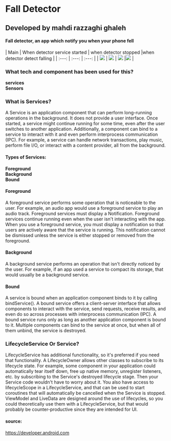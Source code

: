 # Fall Detector

## Developed by mahdi razzaghi ghaleh

#### Fall detector, an app which notify you when your phone fell 

| Main | When detector service started | when detector stopped |when detector detect falling |
| :---: | :---: | :---: |
| ![](screenshots/1.png) | ![](screenshots/2.png)  | ![](screenshots/3.png) |![](screenshots/4.png) |


### What tech and component has been used for this?
**services**  
**Sensors** 

### What is Services?
A Service is an application component that can perform long-running operations in the background.
It does not provide a user interface. 
Once started, a service might continue running for some time, even after the user switches to another application. 
Additionally, a component can bind to a service to interact with it and even perform interprocess communication (IPC).
For example, a service can handle network transactions, play music, perform file I/O, or interact with a content provider, all from the background.

#### Types of Services:
**Foreground**  
**Background**  
**Bound**  

#### Foreground
A foreground service performs some operation that is noticeable to the user. 
For example, an audio app would use a foreground service to play an audio track. 
Foreground services must display a Notification. 
Foreground services continue running even when the user isn't interacting with the app.
When you use a foreground service, you must display a notification so that users are actively aware that the service is running. 
This notification cannot be dismissed unless the service is either stopped or removed from the foreground.

#### Background
A background service performs an operation that isn't directly noticed by the user. 
For example, if an app used a service to compact its storage, that would usually be a background service.

#### Bound
A service is bound when an application component binds to it by calling bindService(). 
A bound service offers a client-server interface that allows components to interact with the service, send requests, 
receive results, and even do so across processes with interprocess communication (IPC). 
A bound service runs only as long as another application component is bound to it. 
Multiple components can bind to the service at once, but when all of them unbind, the service is destroyed.

### LifecycleService Or Service?
LifecycleService has additional functionality,
so it's preferred if you need that functionality.
A LifecycleOwner allows other classes to subscribe to its lifecycle state.
For example, some component in your application could automatically tear itself down,
free up native memory, unregister listeners, etc. by subscribing to the Service's destroyed lifecycle stage.
Then your Service code wouldn't have to worry about it.
You also have access to lifecycleScope in a LifecycleService,
and that can be used to start coroutines that will automatically be cancelled when the Service is stopped.
ViewModel and LiveData are designed around the use of lifecycles,
so you could theoretically use them with a LifecycleService,
but that would probably be counter-productive since they are intended for UI.


#### source: 
https://developer.android.com